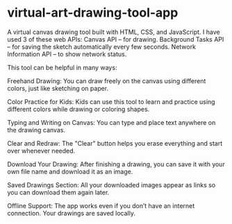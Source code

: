 # virtual-art-drawing-tool-app
A virtual canvas drawing tool built with HTML, CSS, and JavaScript.
I have used 3 of these web APIs:
        Canvas API – for drawing.
        Background Tasks API – for saving the sketch automatically every few seconds.
        Network Information API – to show network status.
        
This tool can be helpful in many ways:

Freehand Drawing:
         You can draw freely on the canvas using different colors, just like sketching on paper.

Color Practice for Kids:
         Kids can use this tool to learn and practice using different colors while drawing or coloring shapes.

Typing and Writing on Canvas:
         You can type and place text anywhere on the drawing canvas.

Clear and Redraw:
         The "Clear" button helps you erase everything and start over whenever needed.

Download Your Drawing:
         After finishing a drawing, you can save it with your own file name and download it as an image.

Saved Drawings Section:
         All your downloaded images appear as links so you can download them again later.

Offline Support:
         The app works even if you don’t have an internet connection. Your drawings are saved locally.
